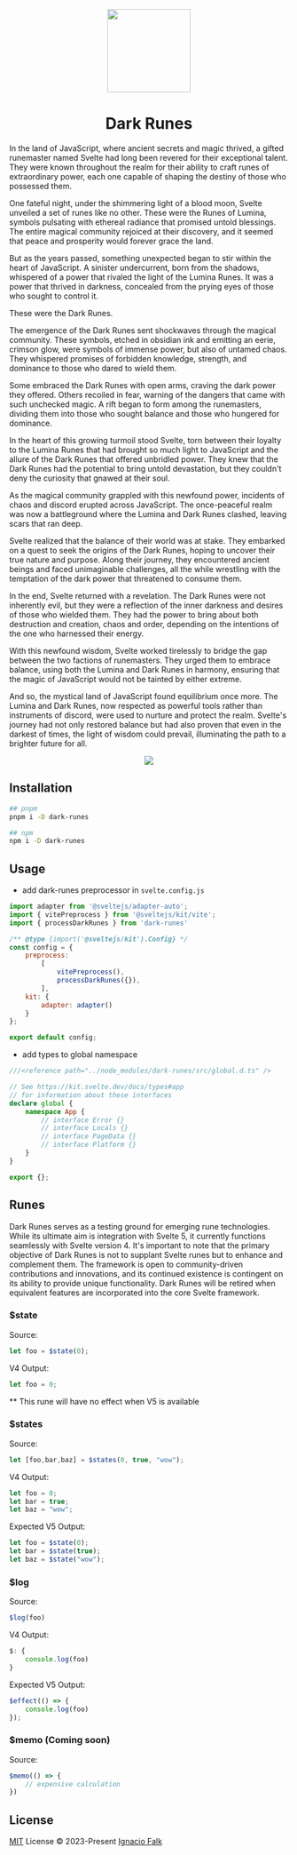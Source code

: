 <div align="center">
    <img src="https://res.cloudinary.com/flakolefluk/image/upload/v1695761393/raeuhoqppyjoxv6ztw24.webp" height="150">
</div>

<h1 align="center">
Dark Runes
</h1>


In the land of JavaScript, where ancient secrets and magic thrived, a gifted runemaster named Svelte had long been revered for their exceptional talent. They were known throughout the realm for their ability to craft runes of extraordinary power, each one capable of shaping the destiny of those who possessed them.

One fateful night, under the shimmering light of a blood moon, Svelte unveiled a set of runes like no other. These were the Runes of Lumina, symbols pulsating with ethereal radiance that promised untold blessings. The entire magical community rejoiced at their discovery, and it seemed that peace and prosperity would forever grace the land.

But as the years passed, something unexpected began to stir within the heart of JavaScript. A sinister undercurrent, born from the shadows, whispered of a power that rivaled the light of the Lumina Runes. It was a power that thrived in darkness, concealed from the prying eyes of those who sought to control it.

These were the Dark Runes.

The emergence of the Dark Runes sent shockwaves through the magical community. These symbols, etched in obsidian ink and emitting an eerie, crimson glow, were symbols of immense power, but also of untamed chaos. They whispered promises of forbidden knowledge, strength, and dominance to those who dared to wield them.

Some embraced the Dark Runes with open arms, craving the dark power they offered. Others recoiled in fear, warning of the dangers that came with such unchecked magic. A rift began to form among the runemasters, dividing them into those who sought balance and those who hungered for dominance.

In the heart of this growing turmoil stood Svelte, torn between their loyalty to the Lumina Runes that had brought so much light to JavaScript and the allure of the Dark Runes that offered unbridled power. They knew that the Dark Runes had the potential to bring untold devastation, but they couldn't deny the curiosity that gnawed at their soul.

As the magical community grappled with this newfound power, incidents of chaos and discord erupted across JavaScript. The once-peaceful realm was now a battleground where the Lumina and Dark Runes clashed, leaving scars that ran deep.

Svelte realized that the balance of their world was at stake. They embarked on a quest to seek the origins of the Dark Runes, hoping to uncover their true nature and purpose. Along their journey, they encountered ancient beings and faced unimaginable challenges, all the while wrestling with the temptation of the dark power that threatened to consume them.

In the end, Svelte returned with a revelation. The Dark Runes were not inherently evil, but they were a reflection of the inner darkness and desires of those who wielded them. They had the power to bring about both destruction and creation, chaos and order, depending on the intentions of the one who harnessed their energy.

With this newfound wisdom, Svelte worked tirelessly to bridge the gap between the two factions of runemasters. They urged them to embrace balance, using both the Lumina and Dark Runes in harmony, ensuring that the magic of JavaScript would not be tainted by either extreme.

And so, the mystical land of JavaScript found equilibrium once more. The Lumina and Dark Runes, now respected as powerful tools rather than instruments of discord, were used to nurture and protect the realm. Svelte's journey had not only restored balance but had also proven that even in the darkest of times, the light of wisdom could prevail, illuminating the path to a brighter future for all.

<p align="center">
  <a href="https://www.npmjs.com/package/dark-runes"><img src="https://img.shields.io/npm/v/dark-runes?color=729B1B&label=dark-runes"></a>
<p>

## Installation
```bash
## pnpm
pnpm i -D dark-runes 

## npm
npm i -D dark-runes
```

## Usage
* add dark-runes preprocessor in `svelte.config.js`
```js
import adapter from '@sveltejs/adapter-auto';
import { vitePreprocess } from '@sveltejs/kit/vite';
import { processDarkRunes } from 'dark-runes'

/** @type {import('@sveltejs/kit').Config} */
const config = {
	preprocess:
		[
			vitePreprocess(),
			processDarkRunes({}),
		],
	kit: {
		adapter: adapter()
	}
};

export default config;
```

* add types to global namespace
```ts
///<reference path="../node_modules/dark-runes/src/global.d.ts" />

// See https://kit.svelte.dev/docs/types#app
// for information about these interfaces
declare global {
	namespace App {
		// interface Error {}
		// interface Locals {}
		// interface PageData {}
		// interface Platform {}
	}
}

export {};

```


## Runes
Dark Runes serves as a testing ground for emerging rune technologies. While its ultimate aim is integration with Svelte 5, it currently functions seamlessly with Svelte version 4. It's important to note that the primary objective of Dark Runes is not to supplant Svelte runes but to enhance and complement them. The framework is open to community-driven contributions and innovations, and its continued existence is contingent on its ability to provide unique functionality. Dark Runes will be retired when equivalent features are incorporated into the core Svelte framework.

### $state

Source:
```ts
let foo = $state(0);
```
V4 Output:
```ts
let foo = 0;
```

** This rune will have no effect when V5 is available

### $states
Source:
```ts
let [foo,bar,baz] = $states(0, true, "wow");
```

V4 Output:
```ts
let foo = 0;
let bar = true;
let baz = "wow";
```

Expected V5 Output:
```ts
let foo = $state(0);
let bar = $state(true);
let baz = $state("wow");
```

### $log
Source:
```ts
$log(foo)
```

V4 Output:
```ts
$: {
    console.log(foo)
}
```

Expected V5 Output:
```ts
$effect(() => {
    console.log(foo)
});
```


### $memo (Coming soon)
Source:
```ts
$memo(() => {
    // expensive calculation
})
```

## License
[MIT](./LICENSE) License © 2023-Present [Ignacio Falk](https://github.com/flakolefluk)
